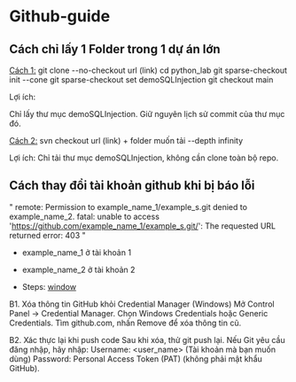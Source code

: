 # Github-guide

## Cách chỉ lấy 1 Folder trong 1 dự án lớn

<ins>Cách 1:</ins> 
git clone --no-checkout url (link)
cd python_lab
git sparse-checkout init --cone
git sparse-checkout set demoSQLInjection
git checkout main

Lợi ích:

Chỉ lấy thư mục demoSQLInjection.
Giữ nguyên lịch sử commit của thư mục đó.


<ins>Cách 2:</ins>
svn checkout url (link) + folder muốn tải --depth infinity

Lợi ích: Chỉ tải thư mục demoSQLInjection, không cần clone toàn bộ repo.


## Cách thay đổi tài khoản github khi bị báo lỗi 
"
remote: Permission to example_name_1/example_s.git denied to example_name_2.
fatal: unable to access 'https://github.com/example_name_1/example_s.git/': The requested URL returned error: 403
"

+ example_name_1 ở tài khoản 1
+ example_name_2 ở tài khoản 2

+ Steps: <ins>window</ins>

B1. Xóa thông tin GitHub khỏi Credential Manager (Windows)
Mở Control Panel → Credential Manager.
Chọn Windows Credentials hoặc Generic Credentials.
Tìm github.com, nhấn Remove để xóa thông tin cũ.

B2. Xác thực lại khi push code Sau khi xóa, thử git push lại. Nếu Git yêu cầu đăng nhập, hãy nhập:
Username: <user_name> (Tài khoản mà bạn muốn dùng)
Password: Personal Access Token (PAT) (không phải mật khẩu GitHub).


